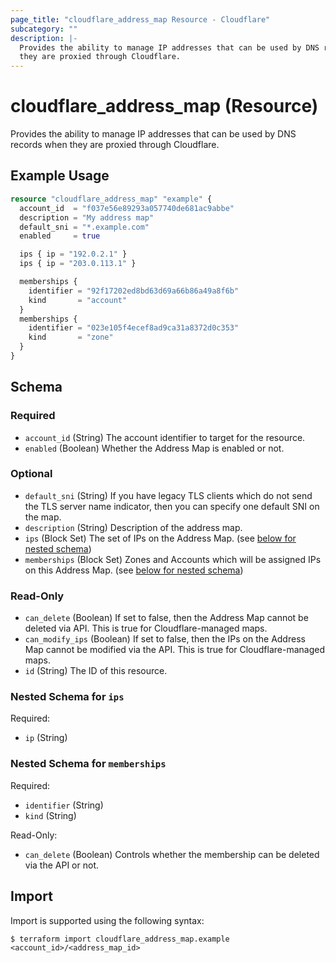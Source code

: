 ```yaml
---
page_title: "cloudflare_address_map Resource - Cloudflare"
subcategory: ""
description: |-
  Provides the ability to manage IP addresses that can be used by DNS records when
  they are proxied through Cloudflare.
---
```


# cloudflare_address_map (Resource)

Provides the ability to manage IP addresses that can be used by DNS records when
they are proxied through Cloudflare.

## Example Usage

```terraform
resource "cloudflare_address_map" "example" {
  account_id  = "f037e56e89293a057740de681ac9abbe"
  description = "My address map"
  default_sni = "*.example.com"
  enabled     = true

  ips { ip = "192.0.2.1" }
  ips { ip = "203.0.113.1" }

  memberships {
    identifier = "92f17202ed8bd63d69a66b86a49a8f6b"
    kind       = "account"
  }
  memberships {
    identifier = "023e105f4ecef8ad9ca31a8372d0c353"
    kind       = "zone"
  }
}
```
<!-- schema generated by tfplugindocs -->
## Schema

### Required

- `account_id` (String) The account identifier to target for the resource.
- `enabled` (Boolean) Whether the Address Map is enabled or not.

### Optional

- `default_sni` (String) If you have legacy TLS clients which do not send the TLS server name indicator, then you can specify one default SNI on the map.
- `description` (String) Description of the address map.
- `ips` (Block Set) The set of IPs on the Address Map. (see [below for nested schema](#nestedblock--ips))
- `memberships` (Block Set) Zones and Accounts which will be assigned IPs on this Address Map. (see [below for nested schema](#nestedblock--memberships))

### Read-Only

- `can_delete` (Boolean) If set to false, then the Address Map cannot be deleted via API. This is true for Cloudflare-managed maps.
- `can_modify_ips` (Boolean) If set to false, then the IPs on the Address Map cannot be modified via the API. This is true for Cloudflare-managed maps.
- `id` (String) The ID of this resource.

<a id="nestedblock--ips"></a>
### Nested Schema for `ips`

Required:

- `ip` (String)


<a id="nestedblock--memberships"></a>
### Nested Schema for `memberships`

Required:

- `identifier` (String)
- `kind` (String)

Read-Only:

- `can_delete` (Boolean) Controls whether the membership can be deleted via the API or not.

## Import

Import is supported using the following syntax:

```shell
$ terraform import cloudflare_address_map.example <account_id>/<address_map_id>
```
